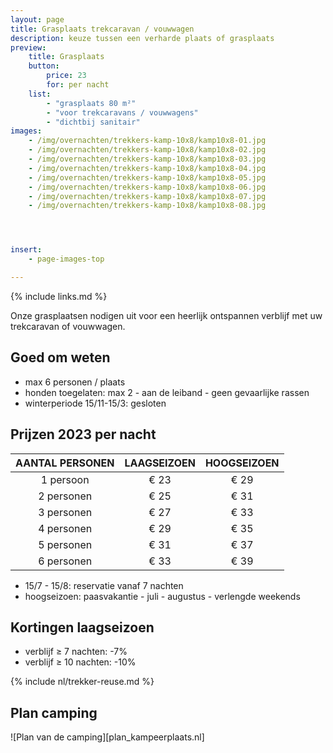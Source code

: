 ```yaml
---
layout: page
title: Grasplaats trekcaravan / vouwwagen
description: keuze tussen een verharde plaats of grasplaats
preview:
    title: Grasplaats 
    button:
        price: 23
        for: per nacht
    list:
        - "grasplaats 80 m²"
        - "voor trekcaravans / vouwwagens"
        - "dichtbij sanitair"
images:
    - /img/overnachten/trekkers-kamp-10x8/kamp10x8-01.jpg
    - /img/overnachten/trekkers-kamp-10x8/kamp10x8-02.jpg
    - /img/overnachten/trekkers-kamp-10x8/kamp10x8-03.jpg
    - /img/overnachten/trekkers-kamp-10x8/kamp10x8-04.jpg
    - /img/overnachten/trekkers-kamp-10x8/kamp10x8-05.jpg
    - /img/overnachten/trekkers-kamp-10x8/kamp10x8-06.jpg
    - /img/overnachten/trekkers-kamp-10x8/kamp10x8-07.jpg
    - /img/overnachten/trekkers-kamp-10x8/kamp10x8-08.jpg




insert:
    - page-images-top

---
```

{% include links.md %}

Onze grasplaatsen nodigen uit voor een heerlijk ontspannen verblijf met uw trekcaravan of vouwwagen.

## Goed om weten

- max 6 personen / plaats
- honden toegelaten: max 2 - aan de leiband - geen gevaarlijke rassen
- winterperiode 15/11-15/3: gesloten

## Prijzen 2023 per nacht

AANTAL PERSONEN | LAAGSEIZOEN | HOOGSEIZOEN      
:-------------:|:-----------:|:-----------:|
1 persoon      |€ 23         |€ 29     
2 personen     |€ 25         |€ 31         
3 personen     |€ 27         |€ 33
4 personen     |€ 29         |€ 35    
5 personen     |€ 31         |€ 37
6 personen     |€ 33         |€ 39

* 15/7 - 15/8: reservatie vanaf 7 nachten
* hoogseizoen: paasvakantie - juli - augustus - verlengde weekends

## Kortingen laagseizoen

- verblijf ≥ 7 nachten: -7%
- verblijf ≥ 10 nachten: -10%


{% include nl/trekker-reuse.md %}



## Plan camping

![Plan van de camping][plan_kampeerplaats.nl]
